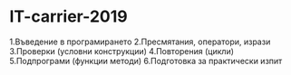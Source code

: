 # IT-carrier-2019
1.Въведение в програмирането
2.Пресмятания, оператори, изрази
3.Проверки (условни конструкции)
4.Повторения (цикли)
5.Подпрограми (функции методи)
6.Подготовка за практически изпит
